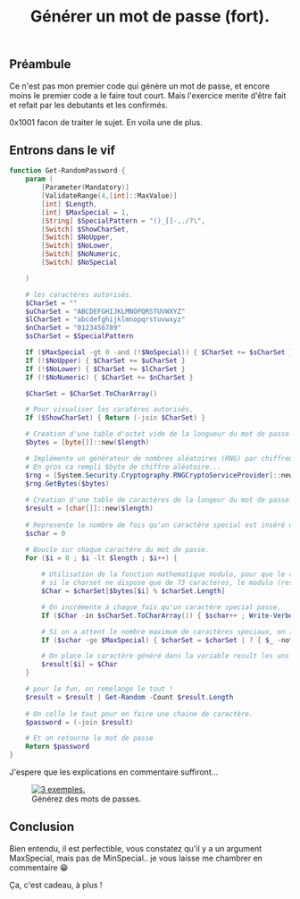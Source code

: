 ﻿---
title: "Générer un mot de passe (fort)."
excerpt: |
  Encore une facon de générer un mot de passe en POwerShell.

category: PowerShell
classes: wide
comments: true
tags: 
  - PowerShell
  - Tips
  - Password
  - Random
header:
  teaser: /assets/images/2023-01-12_23h19_22.webp
  image_description: "Apercu du code."
---

## Préambule

Ce n'est pas mon premier code qui génère un mot de passe, et encore moins le premier code a le faire tout court. Mais l'exercice merite d'être fait et refait par les debutants et les confirmés.

0x1001 facon de traiter le sujet. En voila une de plus.


## Entrons dans le vif

```powershell
function Get-RandomPassword {
    param (
        [Parameter(Mandatory)]
        [ValidateRange(4,[int]::MaxValue)]
        [int] $Length,
        [int] $MaxSpecial = 1,
        [String] $SpecialPattern = "()_[]-,./?\",
        [Switch] $ShowCharSet,
        [Switch] $NoUpper,
        [Switch] $NoLower,
        [Switch] $NoNumeric,
        [Switch] $NoSpecial

    )

    # les caractères autorisés.
    $CharSet = ""
    $uCharSet = "ABCDEFGHIJKLMNOPQRSTUVWXYZ"
    $lCharSet = "abcdefghijklmnopqrstuvwxyz"
    $nCharSet = "0123456789"
    $sCharSet = $SpecialPattern

    If ($MaxSpecial -gt 0 -and (!$NoSpecial)) { $CharSet += $sCharSet }
    If (!$NoUpper) { $CharSet += $uCharSet }
    If (!$NoLower) { $CharSet += $lCharSet }
    If (!$NoNumeric) { $CharSet += $nCharSet }

    $CharSet = $CharSet.ToCharArray()

    # Pour visualiser les caratères autorisés.
    If ($ShowCharSet) { Return (-join $CharSet) }

    # Creation d'une table d'octet vide de la longueur du mot de passe.
    $bytes = [byte[]]::new($length)

    # Implémente un générateur de nombres aléatoires (RNG) par chiffrement à partir de l'implémentation fournie par le fournisseur de services de chiffrement (CSP)
    # En gros ca rempli $byte de chiffre aléatoire...
    $rng = [System.Security.Cryptography.RNGCryptoServiceProvider]::new()
    $rng.GetBytes($bytes)
 
    # Creation d'une table de caractères de la longeur du mot de passe.
    $result = [char[]]::new($length)
 
    # Represente le nombre de fois qu'un caractère special est inséré dans le mot de passe.
    $schar = 0 

    # Boucle sur chaque caractère du mot de passe.
    For ($i = 0 ; $i -lt $length ; $i++) {
        
        # Utilisation de la fonction mathematique modulo, pour que le choix de caracter aux limites de imposées par le charset.
        # si le charset ne dispose que de 73 caracteres, le modulo (reste de la division) ne peut être qu'inferieur à 73
        $Char = $charSet[$bytes[$i] % $charSet.Length]

        # On incrémente à chaque fois qu'un caractère special passe.
        If ($Char -in $sCharSet.ToCharArray()) { $schar++ ; Write-Verbose "$Char found Special count: $sChar/$MaxSpecial" }

        # Si on a attent le nombre maximum de caractères speciaux, on les retire du charset
        If ($schar -ge $MaxSpecial) { $charSet = $charSet | ? { $_ -notin  $sCharSet.ToCharArray() }; Write-Verbose "MaxSpecial reached"}

        # On place le caractère généré dans la variable result les uns à la suite des autres.
        $result[$i] = $Char
    }

    # pour le fun, on remelange le tout !
    $result = $result | Get-Random -Count $result.Length 
    
    # On colle le tout pour en faire une chaine de caractère.
    $password = (-join $result)

    # Et on retourne le mot de passe
    Return $password
}
```

J'espere que les explications en commentaire suffiront...

<figure style="width: 400px" class="align-center">
	<a href="{{ site.url }}{{ site.baseurl }}/assets/images/2023-01-12_23h19_22.webp"><img src="{{ site.url }}{{ site.baseurl }}/assets/images/2023-01-12_23h19_22.webp" alt="3 exemples."></a>
  <figcaption>Générez des mots de passes.</figcaption>
</figure>

## Conclusion

Bien entendu, il est perfectible, vous constatez qu'il y a un argument MaxSpecial, mais pas de MinSpecial..
je vous laisse me chambrer en commentaire 😁

Ça, c'est cadeau, à plus !